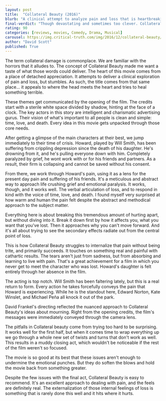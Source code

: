```yaml
---
layout: post
title:  "Collateral Beauty (2016)"
blurb: "A clinical attempt to analyze pain and loss that is heartbreaking to watch."
final-verdict: "Though devastating and sometimes too clever. Collateral Beauty is cathartic and worth watching."
rating: 90
categories: [reviews, movies, Comedy, Drama, Musical]
carousel: https://img.critical-truth.com/img/2016/12/collateral-beauty/collateral-beauty-cover.jpg
author: "David Scott"
published: True
---
```



The term collateral damage is commonplace. We are familiar with the horrors that it alludes to. The concept of Collateral Beauty made me want a taste of what those words could deliver. The heart of this movie comes from a place of detached appreciation. It attempts to deliver a clinical exploration of pain  and loss, but stumbles. As such, the title comes from that same place... it appeals to where the head meets the heart and tries to heal something terrible.

These themes get communicated by the opening of the film. The credits start with a sterile white space divided by shadow, hinting at the face of a clock. The key actors in this story are intelligent and charismatic advertising gurus. Their vision of what's important to all people is clean and simple: time, love, and death. Every idea in this movie gets unpacked through those core needs.

After getting a glimpse of the main characters at their best, we jump immediately to their time of crisis. Howard, played by Will Smith, has been suffering from crippling depression since the death of his daughter. He's drowning from it, and he's pulling everyone down with him. Completely paralyzed by grief, he wont work with or for his friends and partners. As a result, their firm is collapsing and cannot be saved without his consent.

From there, we work through Howard's pain, using it as a lens for the present day pain and suffering of his friends. It's a meticulous and abstract way to approach life crushing grief and emotional paralysis. It works, though, and it works well. The verbal articulation of loss, and to respond in kind with the voice of time, love, and death. I found myself very surprised at how warm and human the pain felt despite the abstract and methodical approach to the subject matter.

Everything here is about breaking this tremendous amount of hurting apart, but without diving into it. Break it down first by how it affects you, what you want that you've lost. Then it approaches why you can't move forward. And it's all about trying to see the secondary effects radiate out from the central point of loss.

This is how Collateral Beauty struggles to internalize that pain without being trite, and primarily succeeds. It touches on something real and painful with cathartic results. The tears aren't just from sadness, but from absorbing and learning to live with pain. That's a great achievement for a film in which you never get to meet the character who was lost. Howard's daughter is felt entirely through her absence in the film.

The acting is top notch. Will Smith has been faltering lately, but this is a real return to form. Every action he takes forcefully conveys the pain that Howard is experiencing. While he is the standout here, Edward Norton, Kate Winslet, and Michael Peña all knock it out of the park.

David Frankel's directing reflected the nuanced approach to Collateral Beauty's ideas about mourning. Right from the opening credits, the film's messages were immediately conveyed through the camera lens.

The pitfalls in Collateral beauty come from trying too hard to be surprising. It works well for the first half, but when it comes time to wrap everything up we go through a whole new set of twists and turns that don't work as well. This results in a muddy closing act, which wouldn't be noticeable if the rest of the film weren't so focused.

The movie is so good at its best that these issues aren't enough to undermine the emotional punches. But they do soften the blows and hold the movie back from something greater.

Despite the few issues with the final act, Collateral Beauty is easy to recommend. It's an excellent approach to dealing with pain, and the feels are definitely real. The externalization of those internal feelings of loss is something that is rarely done this well and it hits where it hurts.